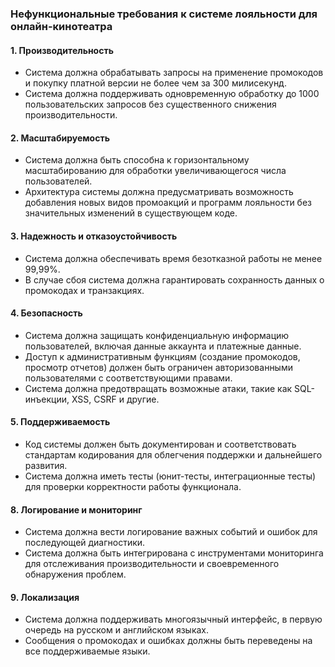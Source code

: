### Нефункциональные требования к системе лояльности для онлайн-кинотеатра

#### 1. Производительность

- Система должна обрабатывать запросы на применение промокодов и покупку платной версии не более чем за 300 милисекунд.
- Система должна поддерживать одновременную обработку до 1000 пользовательских запросов без существенного снижения производительности.

####  2. Масштабируемость

- Система должна быть способна к горизонтальному масштабированию для обработки увеличивающегося числа пользователей.
- Архитектура системы должна предусматривать возможность добавления новых видов промоакций и программ лояльности без значительных изменений в существующем коде.

#### 3. Надежность и отказоустойчивость

- Система должна обеспечивать время безотказной работы не менее 99,99%.
- В случае сбоя система должна гарантировать сохранность данных о промокодах и транзакциях.

#### 4. Безопасность

- Система должна защищать конфиденциальную информацию пользователей, включая данные аккаунта и платежные данные.
- Доступ к административным функциям (создание промокодов, просмотр отчетов) должен быть ограничен авторизованными пользователями с соответствующими правами.
- Система должна предотвращать возможные атаки, такие как SQL-инъекции, XSS, CSRF и другие.


#### 5. Поддерживаемость

- Код системы должен быть документирован и соответствовать стандартам кодирования для облегчения поддержки и дальнейшего развития.
- Система должна иметь тесты (юнит-тесты, интеграционные тесты) для проверки корректности работы функционала.

####  8. Логирование и мониторинг

- Система должна вести логирование важных событий и ошибок для последующей диагностики.
- Система должна быть интегрирована с инструментами мониторинга для отслеживания производительности и своевременного обнаружения проблем.

####  9. Локализация

- Система должна поддерживать многоязычный интерфейс, в первую очередь на русском и английском языках.
- Сообщения о промокодах и ошибках должны быть переведены на все поддерживаемые языки.
